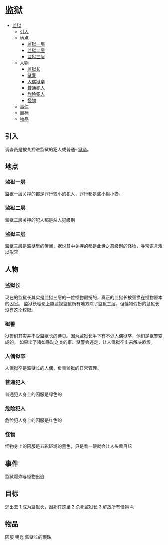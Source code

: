 # 监狱

- [监狱](#监狱)
  - [引入](#引入)
  - [地点](#地点)
    - [监狱一层](#监狱一层)
    - [监狱二层](#监狱二层)
    - [监狱三层](#监狱三层)
  - [人物](#人物)
    - [监狱长](#监狱长)
    - [狱警](#狱警)
    - [人偶狱卒](#人偶狱卒)
    - [普通犯人](#普通犯人)
    - [危险犯人](#危险犯人)
    - [怪物](#怪物)
  - [事件](#事件)
  - [目标](#目标)
  - [物品](#物品)

## 引入
调查员是被关押进监狱的犯人或普通- [狱卒](#人偶狱卒)。
## 地点
### 监狱一层
监狱一层关押的都是罪行较小的犯人，罪行都是些小偷小摸，



### 监狱二层
监狱二层关押的犯人都是杀人犯级别

### 监狱三层
监狱三层是监狱里的传闻，据说其中关押的都是此世之恶级别的怪物，寻常语言难以形容


## 人物
### 监狱长
现在的监狱长其实是监狱三层的一位怪物假扮的，真正的监狱长被替换在怪物原本的囚室。
监狱长理论上能监视监狱所有地方除了监狱三层。但怪物假扮的监狱长没有这个权限。

### 狱警
狱警们其实并不受监狱长的待见。因为监狱长手下有不少人偶狱卒，他们是狱警变成的。
如果出了诸如暴动之类的事、狱警会逃走，让人偶狱卒出来解决麻烦。

### 人偶狱卒
人偶狱卒是监狱长的人偶，负责监狱的日常管理。

### 普通犯人
普通犯人身上的囚服是绿色的


### 危险犯人
危险犯人身上的囚服是红色的

### 怪物
怪物身上的囚服是五彩斑斓的黑色，只是看一眼就会让人头晕目眩

## 事件
监狱爆炸与怪物出逃


## 目标
逃出去
1.成为监狱长，困死在这里
2.杀死监狱长
3.解放所有怪物
4.

## 物品
囚服
钥匙
监狱长的眼珠


